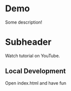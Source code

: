 # Demo 

Some description!

# Subheader

Watch tutorial on YouTube.

## Local Development

Open index.html and have fun